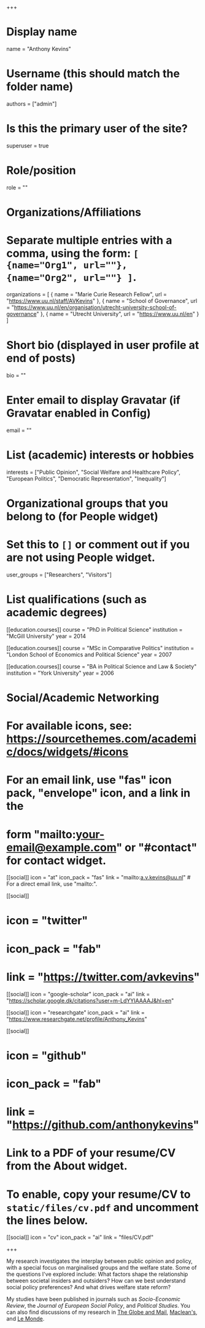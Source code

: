 +++
# Display name
name = "Anthony Kevins"

# Username (this should match the folder name)
authors = ["admin"]

# Is this the primary user of the site?
superuser = true

# Role/position
role = "" 

# Organizations/Affiliations
#   Separate multiple entries with a comma, using the form: `[ {name="Org1", url=""}, {name="Org2", url=""} ]`.
organizations = [ { name = "Marie Curie Research Fellow", url = "https://www.uu.nl/staff/AVKevins" },  { name = "School of Governance", url = "https://www.uu.nl/en/organisation/utrecht-university-school-of-governance" }, { name = "Utrecht University", url = "https://www.uu.nl/en" } ]

# Short bio (displayed in user profile at end of posts)
bio = ""

# Enter email to display Gravatar (if Gravatar enabled in Config)
email = ""

# List (academic) interests or hobbies
interests = ["Public Opinion", "Social Welfare and Healthcare Policy", "European Politics", "Democratic Representation", "Inequality"]

# Organizational groups that you belong to (for People widget)
#   Set this to `[]` or comment out if you are not using People widget.
user_groups = ["Researchers", "Visitors"]

# List qualifications (such as academic degrees)
 [[education.courses]]
  course = "PhD in Political Science"
  institution = "McGill University"
  year = 2014

 [[education.courses]]
  course = "MSc in Comparative Politics"
  institution = "London School of Economics and Political Science"
  year = 2007

 [[education.courses]]
  course = "BA in Political Science and Law & Society"
  institution = "York University"
  year = 2006

# Social/Academic Networking
# For available icons, see: https://sourcethemes.com/academic/docs/widgets/#icons
#   For an email link, use "fas" icon pack, "envelope" icon, and a link in the
#   form "mailto:your-email@example.com" or "#contact" for contact widget.

[[social]]
  icon = "at"
  icon_pack = "fas"
  link = "mailto:a.v.kevins@uu.nl"  # For a direct email link, use "mailto:".

[[social]]
#  icon = "twitter"
#  icon_pack = "fab"
#  link = "https://twitter.com/avkevins"

[[social]]
  icon = "google-scholar"
  icon_pack = "ai"
  link = "https://scholar.google.dk/citations?user=m-LdYYIAAAAJ&hl=en"

[[social]]
  icon = "researchgate"
  icon_pack = "ai"
  link = "https://www.researchgate.net/profile/Anthony_Kevins"
  
[[social]]
#  icon = "github"
#  icon_pack = "fab"
#  link = "https://github.com/anthonykevins"

# Link to a PDF of your resume/CV from the About widget.
# To enable, copy your resume/CV to `static/files/cv.pdf` and uncomment the lines below.
[[social]]
 icon = "cv"
 icon_pack = "ai"
 link = "files/CV.pdf"

+++

My research investigates the interplay between public opinion and policy, with a special focus on marginalised groups and the welfare state. Some of the questions I've explored include: What factors shape the relationship between societal insiders and outsiders? How can we best understand social policy preferences? And what drives welfare state reform?

My studies have been published in journals such as _Socio-Economic Review_, the _Journal of European Social Policy_, and _Political Studies_. You can also find discussions of my research in [The Globe and Mail](https://www.theglobeandmail.com/opinion/big-tent-politics-is-now-all-but-dead/article24944734/), [Maclean's](https://www.macleans.ca/politics/this-is-whats-wrong-with-canadas-right/), and [Le Monde](https://www.lemonde.fr/idees/article/2019/03/22/nous-demandons-des-programmes-sociaux-moins-genereux-lorsque-nos-revenus-diminuent_5439877_3232.html).
